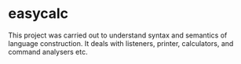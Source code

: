 # easycalc
This project was carried out to understand syntax and semantics of language construction. It deals with listeners, printer, calculators, and command analysers etc.
